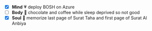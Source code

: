 - [x] **Mind** :heartpulse: deploy BOSH on Azure 
- [ ] **Body** :dancer: chocolate and coffee while sleep deprived so not good
- [x] **Soul** :pray: memorize last page of Surat Taha and first page of Surat Al Anbiya

